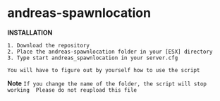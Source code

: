 # andreas-spawnlocation
**INSTALLATION** 
``` 
1. Download the repository 
2. Place the andreas-spawnlocation folder in your [ESX] directory 
3. Type start andreas_spawnlocation in your server.cfg  

You will have to figure out by yourself how to use the script 
``` 
**Note** 
```If you change the name of the folder, the script will stop working  Please do not reupload this file```
